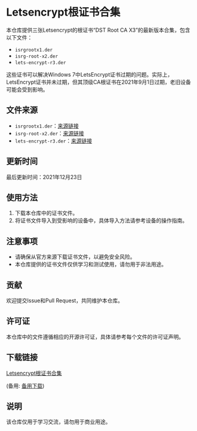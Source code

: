 # Letsencrypt根证书合集

本仓库提供三张Letsencrypt的根证书“DST Root CA X3”的最新版本合集，包含以下文件：

- `isrgrootx1.der`
- `isrg-root-x2.der`
- `lets-encrypt-r3.der`

这些证书可以解决Windows 7中LetsEncrypt证书过期的问题。实际上，LetsEncrypt证书并未过期，但其顶级CA根证书在2021年9月1日过期，老旧设备可能会受到影响。

## 文件来源

- `isrgrootx1.der`：[来源链接](https://letsencrypt.org/certs/isrgrootx1.der)
- `isrg-root-x2.der`：[来源链接](https://letsencrypt.org/certs/isrg-root-x2.der)
- `lets-encrypt-r3.der`：[来源链接](https://letsencrypt.org/certs/lets-encrypt-r3.der)

## 更新时间

最后更新时间：2021年12月23日

## 使用方法

1. 下载本仓库中的证书文件。
2. 将证书文件导入到受影响的设备中，具体导入方法请参考设备的操作指南。

## 注意事项

- 请确保从官方来源下载证书文件，以避免安全风险。
- 本仓库提供的证书文件仅供学习和测试使用，请勿用于非法用途。

## 贡献

欢迎提交Issue和Pull Request，共同维护本仓库。

## 许可证

本仓库中的文件遵循相应的开源许可证，具体请参考每个文件的许可证声明。

## 下载链接
[Letsencrypt根证书合集](https://pan.quark.cn/s/50c92607c6c8) 

(备用: [备用下载](https://pan.baidu.com/s/1c60eVfQrh-rbbwqS2-3XCg?pwd=1234))

## 说明

该仓库仅用于学习交流，请勿用于商业用途。
